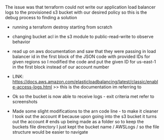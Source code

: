 The issue was that terraform could not write our application load balancer logs to the provisioned s3 bucket with our desired policy so this is the debug process to finding a solution

- running a terraform destroy starting from scratch

- changing bucket acl in the s3 module to public-read-write to observe behavior 

- read up on aws documentation and saw that they were passing in load balancer id in the first block of the JSON code with provided IDs for given regions so I modified the code and put the given ID for us-east-1 in the first block instead of our account number 

- LINK: https://docs.aws.amazon.com/elasticloadbalancing/latest/classic/enable-access-logs.html >> this is the documentation im referring to 

- Ok so the bucket is now able to receive logs - exit criteria met refer to screenshots

- Made some slight modifications to the arn code line - to make it cleaner I took out the account # because upon going into the s3 bucket it turns out the account #
ends up being made as a folder so to keep the buckets file directory I just kept the bucket name / AWSLogs / so the file structure would be easier to navigate 


